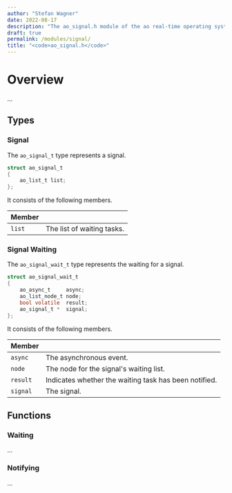 ```yaml
---
author: "Stefan Wagner"
date: 2022-08-17
description: "The ao_signal.h module of the ao real-time operating system."
draft: true
permalink: /modules/signal/
title: "<code>ao_signal.h</code>"
---
```


# Overview

...

## Types

### Signal

The `ao_signal_t` type represents a signal.

```c
struct ao_signal_t
{
    ao_list_t list;
};
```

It consists of the following members.

| Member | |
|--------|-|
| `list` | The list of waiting tasks. |

### Signal Waiting

The `ao_signal_wait_t` type represents the waiting for a signal.

```c
struct ao_signal_wait_t
{
    ao_async_t     async;
    ao_list_node_t node;
    bool volatile  result;
    ao_signal_t *  signal;
};
```

It consists of the following members.

| Member | |
|--------|-|
| `async` | The asynchronous event. |
| `node` | The node for the signal's waiting list. |
| `result` | Indicates whether the waiting task has been notified. |
| `signal` | The signal. |

## Functions

### Waiting

...

### Notifying

...
